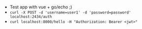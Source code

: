 - Test app with vue + go/echo ;)
- `curl -X POST -d 'username=user1' -d 'password=password' localhost:2434/auth`
- `curl localhost:8000/hello -H "Authorization: Bearer <jwt>"`
